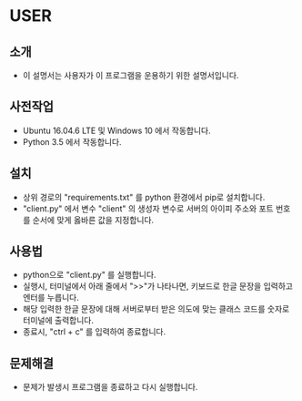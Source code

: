 # USER

## 소개
* 이 설명서는 사용자가 이 프로그램을 운용하기 위한 설명서입니다.

## 사전작업
* Ubuntu 16.04.6 LTE 및 Windows 10 에서 작동합니다.
* Python 3.5 에서 작동합니다.

## 설치
* 상위 경로의 "requirements.txt" 를 python 환경에서 pip로 설치합니다.
* "client.py" 에서 변수 "client" 의 생성자 변수로 서버의 아이피 주소와 포트 번호를 순서에 맞게 옳바른 값을 지정합니다.

## 사용법
* python으로 "client.py" 를 실행합니다.
* 실행시, 터미널에서 아래 줄에서 ">>"가 나타나면, 키보드로 한글 문장을 입력하고 엔터를 누릅니다.
* 해당 입력한 한글 문장에 대해 서버로부터 받은 의도에 맞는 클래스 코드를 숫자로 터미널에 출력합니다.
* 종료시, "ctrl + c" 를 입력하여 종료합니다.

## 문제해결
* 문제가 발생시 프로그램을 종료하고 다시 실행합니다.
